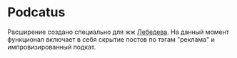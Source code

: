 # Podcatus
Расширение создано специально для жж <a href="http://tema.livejournal.com/">Лебедева</a>. На данный момент функционал включает в себя скрытие постов по тэгам "реклама" и импровизированный подкат. 
